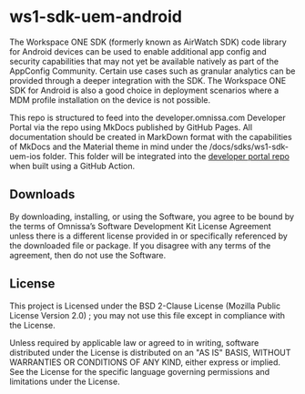 # ws1-sdk-uem-android

The Workspace ONE SDK (formerly known as AirWatch SDK) code library for Android devices can be used to enable additional app config and security capabilities that may not yet be available natively as part of the AppConfig Community. Certain use cases such as granular analytics can be provided through a deeper integration with the SDK. The Workspace ONE SDK for Android is also a good choice in deployment scenarios where a MDM profile installation on the device is not possible.

This repo is structured to feed into the developer.omnissa.com Developer Portal via the [](https://github.com/euc-dev/developer.omnissa.github.io) repo using MkDocs published by GitHub Pages. All documentation should be created in MarkDown format with the capabilities of MkDocs and the Material theme in mind under the /docs/sdks/ws1-sdk-uem-ios folder. This folder will be integrated into the [developer portal repo](https://github.com/euc-dev/developer.omnissa.github.io) when built using a GitHub Action.

## Downloads

By downloading, installing, or using the Software, you agree to be bound by the terms of Omnissa’s Software Development Kit License Agreement unless there is a different license provided in or specifically referenced by the downloaded file or package. If you disagree with any terms of the agreement, then do not use the Software.

## License

This project is Licensed under the BSD 2-Clause License (Mozilla Public License Version 2.0) ; you may not use this file except in compliance with the License.

Unless required by applicable law or agreed to in writing, software distributed under the License is distributed on an "AS IS" BASIS, WITHOUT WARRANTIES OR CONDITIONS OF ANY KIND, either express or implied. See the License for the specific language governing permissions and limitations under the License.
